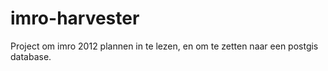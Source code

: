 # imro-harvester
Project om imro 2012 plannen in te lezen, en om te zetten naar een postgis database.
